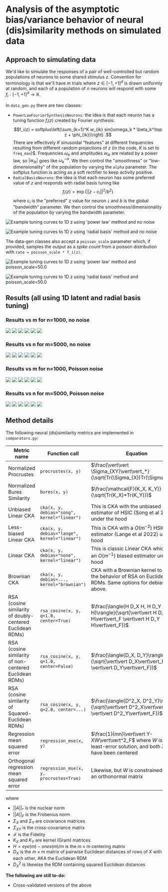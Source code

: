 Analysis of the asymptotic bias/variance behavior of neural (dis)similarity methods on simulated data
===

## Approach to simulating data

We'd like to simulate the responses of a pair of well-controlled but random populations of neurons 
to some shared stimulus $z$. Convention for terminology is that we'll have $m$ trials where 
$z \in [-1, +1]^d$ is drawn uniformly at random, and each of a population of $n$ neurons will 
respond with some $f_i : [-1, +1]^d \rightarrow \mathbb{R}$.  

In `data_gen.py` there are two classes:

* `PowerLawFourierSynthesisNeurons`: the idea is that each neuron has a tuning function $f_i(z)$ created by Fourier synthesis:
  $$f_i(z) = softplus\left(\sum_{k=1}^K w_{ik} sin(\omega_k * \beta_k^\top z + \phi_{ik})\right) .$$
  There are effectively $K$ sinusoidal "features" at different frequencies resulting from different
  random projections of $z$ (in the code, $K$ is set to `freq_max`)$. Frequencies $\omega_k$ and 
  amplitudes $w_{ik}$ are related by a power law, so $|w_{ik}|$ goes like $\omega_k^{-\alpha}$. We
  then control the "smoothness" or "low-dimensionality" of the population by varying the `alpha`
  parameter. The softplus function is acting as a soft rectifier to keep activity positive.
* `RadialBasisNeurons`: the idea is that each neuron has some preferred value of $z$ and responds with radial basis tuning like
  $$f_i(z) = \exp\left(||z-c_i||^2/b^2\right)$$
  where $c_i$ is the "preferred" z value for neuron `i` and $b$ is the global "bandwidth" parameter.
  We then control the smoothness/dimensionality of the population by varying the bandwidth parameter.

![Example tuning curves to 1D z using 'power law' method and no noise](plots/example_neurons_power_law_1d_noise0.0.png)

![Example tuning curves to 1D z using 'radial basis' method and no noise](plots/example_neurons_radial_basis_1d_noise0.0.png)

The data-gen classes also accept a `poisson_scale` parameter which, if provided, samples the output
as a _spike count_ from a poisson distribution with `rate = poisson_scale * f_i(z)`. 

![Example tuning curves to 1D z using 'power law' method and `poisson_scale=50.0`](plots/example_neurons_power_law_1d_noise50.0.png)

![Example tuning curves to 1D z using 'radial basis' method and `poisson_scale=50.0`](plots/example_neurons_radial_basis_1d_noise50.0.png)

## Results (all using 1D latent and radial basis tuning)

### Results vs m for n=1000, no noise

![](plots/radial_basis_procrustes_vs_m_d1_n1000_noisenone.png)
![](plots/radial_basis_linear_cka_vs_m_d1_n1000_noisenone.png)
![](plots/radial_basis_debiased_linear_cka_vs_m_d1_n1000_noisenone.png)
![](plots/radial_basis_brownian_cka_vs_m_d1_n1000_noisenone.png)
![](plots/radial_basis_debiased_brownian_cka_vs_m_d1_n1000_noisenone.png)
![](plots/radial_basis_regression_vs_m_d1_n1000_noisenone.png)

### Results vs n for m=5000, no noise

![](plots/radial_basis_procrustes_vs_n_d1_m5000_noisenone.png)
![](plots/radial_basis_linear_cka_vs_n_d1_m5000_noisenone.png)
![](plots/radial_basis_debiased_linear_cka_vs_n_d1_m5000_noisenone.png)
![](plots/radial_basis_brownian_cka_vs_n_d1_m5000_noisenone.png)
![](plots/radial_basis_debiased_brownian_cka_vs_n_d1_m5000_noisenone.png)
![](plots/radial_basis_regression_vs_n_d1_m5000_noisenone.png)

### Results vs m for n=1000, Poisson noise

![](plots/radial_basis_procrustes_vs_m_d1_n1000_noisePoisson(x50.0).png)
![](plots/radial_basis_linear_cka_vs_m_d1_n1000_noisePoisson(x50.0).png)
![](plots/radial_basis_debiased_linear_cka_vs_m_d1_n1000_noisePoisson(x50.0).png)
![](plots/radial_basis_brownian_cka_vs_m_d1_n1000_noisePoisson(x50.0).png)
![](plots/radial_basis_debiased_brownian_cka_vs_m_d1_n1000_noisePoisson(x50.0).png)
![](plots/radial_basis_regression_vs_m_d1_n1000_noisePoisson(x50.0).png)

### Results vs n for m=5000, Poisson noise

![](plots/radial_basis_procrustes_vs_n_d1_m5000_noisePoisson(x50.0).png)
![](plots/radial_basis_linear_cka_vs_n_d1_m5000_noisePoisson(x50.0).png)
![](plots/radial_basis_debiased_linear_cka_vs_n_d1_m5000_noisePoisson(x50.0).png)
![](plots/radial_basis_brownian_cka_vs_n_d1_m5000_noisePoisson(x50.0).png)
![](plots/radial_basis_debiased_brownian_cka_vs_n_d1_m5000_noisePoisson(x50.0).png)
![](plots/radial_basis_regression_vs_n_d1_m5000_noisePoisson(x50.0).png)

## Method details

The following neural (dis)similarity metrics are implemented in `comparators.py`:

| Metric name                                               | Function call                                | Equation                                                                                                                   |
|-----------------------------------------------------------|----------------------------------------------|----------------------------------------------------------------------------------------------------------------------------|
| Normalized Procrustes                                     | `procrustes(x, y)`                           | $\frac{\vert\vert \Sigma_{XY}\vert\vert_*}{\sqrt{Tr(\Sigma_{X})Tr(\Sigma_{Y})}}$                                           |
| Normalized Bures Similarity                               | `bures(x, y)`                                | $\frac{\mathcal{F}(K_X, K_Y)}{\sqrt{Tr(K_X)*Tr(K_Y)}}$                                                                     |
| Unbiased Linear CKA                                       | `cka(x, y, debias="song", kernel="linear")`  | This is CKA with the unbiased estimator of HSIC (Song et al 2007) under the hood                                           |
| Less-biased Linear CKA                                    | `cka(x, y, debias="lange", kernel="linear")` | This is CKA with a $O(m^{-2})$ HSIC estimator (Lange et al 2022) under the hood                                            |
| Linear CKA                                                | `cka(x, y, debias="none", kernel="linear")`  | This is classic Linear CKA which uses an $O(m^{-1})$ biased estimator under the hood                                       |
| Brownian CKA                                              | `cka(x, y, debias=..., kernel="brownian")`   | CKA with a Brownian kernel to match the behavior of RSA on Euclidean RDMs. Same options for debiasing as above.            |
| RSA (cosine similarity of doubly-centered Euclidean RDMs) | `rsa_cosine(x, y, q=1.0, center=True)`       | $\frac{\langle{H D_X H, H D_Y H}\rangle}{\sqrt{\vert\vert H D_X H\vert\vert_F \vert\vert H D_Y H\vert\vert_F}}$            |
| RSA (cosine similarity of non-centered Euclidean RDMs)    | `rsa_cosine(x, y, q=1.0, center=False)`      | $\frac{\langle{D_X, D_Y}\rangle}{\sqrt{\vert\vert D_X\vert\vert_F \vert\vert D_Y\vert\vert_F}}$                            |
| RSA (cosine similarity of Squared-Euclidean RDMs)         | `rsa_cosine(x, y, q=2.0, center=...)`        | $\frac{\langle{D^2_X, D^2_Y}\rangle}{\sqrt{\vert\vert D^2_X\vert\vert_F \vert\vert D^2_Y\vert\vert_F}}$                    |
| Regression mean squared error                             | `regression_mse(x, y)`                       | $\frac{1}{mn}\vert\vert Y-XW\vert\vert^2_F$ where $W$ is the least-error solution, and both $X$ and $Y$ have been centered |
| Orthogonal regression mean squared error                  | `regression_mse(x, y, procrustes=True)`      | Likewise, but $W$ is constrained to be an orthonormal matrix                                                               |

where

* $||A||_*$ is the nuclear norm
* $||A||_F$ is the Frobenius norm
* $\Sigma_X$ and $\Sigma_Y$ are covariance matrices
* $\Sigma_{XY}$ is the cross-covariance matrix
* $\mathcal{F}$ is the Fidelity
* $K_X$ and $K_Y$ are kernel (Gram) matrices
* $H = eye(m) - ones(m)/m$ is the $m \times m$ centering matrix
* $D_X$ is the $m \times m$ matrix of pairwise Euclidean distances of rows of $X$ with each other, AKA the Euclidean RDM
* $D^2_X$ is likewise the RDM containing squared Euclidean distances

__The following are still to-do:__

* Cross-validated versions of the above

